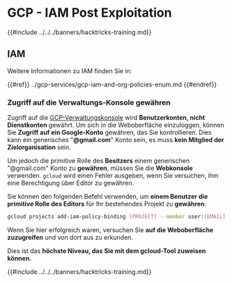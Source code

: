 # GCP - IAM Post Exploitation

{{#include ../../../banners/hacktricks-training.md}}

## IAM <a href="#service-account-impersonation" id="service-account-impersonation"></a>

Weitere Informationen zu IAM finden Sie in:

{{#ref}}
../gcp-services/gcp-iam-and-org-policies-enum.md
{{#endref}}

### Zugriff auf die Verwaltungs-Konsole gewähren <a href="#granting-access-to-management-console" id="granting-access-to-management-console"></a>

Zugriff auf die [GCP-Verwaltungskonsole](https://console.cloud.google.com) wird **Benutzerkonten, nicht Dienstkonten** gewährt. Um sich in die Weboberfläche einzuloggen, können Sie **Zugriff auf ein Google-Konto** gewähren, das Sie kontrollieren. Dies kann ein generisches "**@gmail.com**" Konto sein, es muss **kein Mitglied der Zielorganisation** sein.

Um jedoch die primitive Rolle des **Besitzers** einem generischen "@gmail.com" Konto zu **gewähren**, müssen Sie die **Webkonsole** verwenden. `gcloud` wird einen Fehler ausgeben, wenn Sie versuchen, ihm eine Berechtigung über Editor zu gewähren.

Sie können den folgenden Befehl verwenden, um **einem Benutzer die primitive Rolle des Editors** für Ihr bestehendes Projekt zu **gewähren**:
```bash
gcloud projects add-iam-policy-binding [PROJECT] --member user:[EMAIL] --role roles/editor
```
Wenn Sie hier erfolgreich waren, versuchen Sie **auf die Weboberfläche zuzugreifen** und von dort aus zu erkunden.

Dies ist das **höchste Niveau, das Sie mit dem gcloud-Tool zuweisen können**.

{{#include ../../../banners/hacktricks-training.md}}
